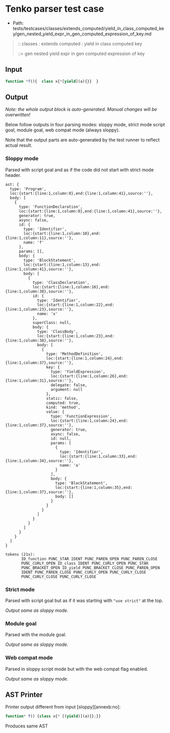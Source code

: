 # Tenko parser test case

- Path: tests/testcases/classes/extends_computed/yield_in_class_computed_key/gen_nested_yield_expr_in_gen_computed_expression_of_key.md

> :: classes : extends computed : yield in class computed key
>
> ::> gen nested yield expr in gen computed expression of key

## Input

`````js
function *f(){  class x{*[yield](a){}}  }
`````

## Output

_Note: the whole output block is auto-generated. Manual changes will be overwritten!_

Below follow outputs in four parsing modes: sloppy mode, strict mode script goal, module goal, web compat mode (always sloppy).

Note that the output parts are auto-generated by the test runner to reflect actual result.

### Sloppy mode

Parsed with script goal and as if the code did not start with strict mode header.

`````
ast: {
  type: 'Program',
  loc:{start:{line:1,column:0},end:{line:1,column:41},source:''},
  body: [
    {
      type: 'FunctionDeclaration',
      loc:{start:{line:1,column:0},end:{line:1,column:41},source:''},
      generator: true,
      async: false,
      id: {
        type: 'Identifier',
        loc:{start:{line:1,column:10},end:{line:1,column:11},source:''},
        name: 'f'
      },
      params: [],
      body: {
        type: 'BlockStatement',
        loc:{start:{line:1,column:13},end:{line:1,column:41},source:''},
        body: [
          {
            type: 'ClassDeclaration',
            loc:{start:{line:1,column:16},end:{line:1,column:38},source:''},
            id: {
              type: 'Identifier',
              loc:{start:{line:1,column:22},end:{line:1,column:23},source:''},
              name: 'x'
            },
            superClass: null,
            body: {
              type: 'ClassBody',
              loc:{start:{line:1,column:23},end:{line:1,column:38},source:''},
              body: [
                {
                  type: 'MethodDefinition',
                  loc:{start:{line:1,column:24},end:{line:1,column:37},source:''},
                  key: {
                    type: 'YieldExpression',
                    loc:{start:{line:1,column:26},end:{line:1,column:31},source:''},
                    delegate: false,
                    argument: null
                  },
                  static: false,
                  computed: true,
                  kind: 'method',
                  value: {
                    type: 'FunctionExpression',
                    loc:{start:{line:1,column:24},end:{line:1,column:37},source:''},
                    generator: true,
                    async: false,
                    id: null,
                    params: [
                      {
                        type: 'Identifier',
                        loc:{start:{line:1,column:33},end:{line:1,column:34},source:''},
                        name: 'a'
                      }
                    ],
                    body: {
                      type: 'BlockStatement',
                      loc:{start:{line:1,column:35},end:{line:1,column:37},source:''},
                      body: []
                    }
                  }
                }
              ]
            }
          }
        ]
      }
    }
  ]
}

tokens (21x):
       ID_function PUNC_STAR IDENT PUNC_PAREN_OPEN PUNC_PAREN_CLOSE
       PUNC_CURLY_OPEN ID_class IDENT PUNC_CURLY_OPEN PUNC_STAR
       PUNC_BRACKET_OPEN ID_yield PUNC_BRACKET_CLOSE PUNC_PAREN_OPEN
       IDENT PUNC_PAREN_CLOSE PUNC_CURLY_OPEN PUNC_CURLY_CLOSE
       PUNC_CURLY_CLOSE PUNC_CURLY_CLOSE
`````

### Strict mode

Parsed with script goal but as if it was starting with `"use strict"` at the top.

_Output same as sloppy mode._

### Module goal

Parsed with the module goal.

_Output same as sloppy mode._

### Web compat mode

Parsed in sloppy script mode but with the web compat flag enabled.

_Output same as sloppy mode._

## AST Printer

Printer output different from input [sloppy][annexb:no]:

````js
function* f() {class x{* [(yield)](a){};}}
````

Produces same AST
